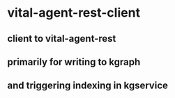 # vital-agent-rest-client
## client to vital-agent-rest
## primarily for writing to kgraph
## and triggering indexing in kgservice
